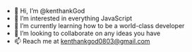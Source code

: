 - 👋 Hi, I’m @kenthankGod
- 👀 I’m interested in everything JavaScript
- 🌱 I’m currently learning how to be a world-class developer
- 💞️ I’m looking to collaborate on any ideas you have
- 📫 Reach me at kenthankgod0803@gmail.com

<!---
kenthankGod/kenthankGod is a ✨ special ✨ repository because its `README.md` (this file) appears on your GitHub profile.
You can click the Preview link to take a look at your changes.
--->
